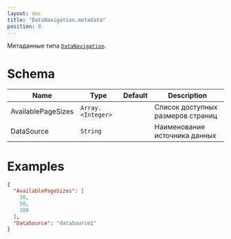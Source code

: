 ```yaml
---
layout: doc
title: "DataNavigation.metadata"
position: 8
---
```


Метаданные типа [`DataNavigation`](../).

# Schema

Name|Type|Default|Description
----|----|-------|-----------
AvailablePageSizes|`Array.<Integer>`||Список доступных размеров страниц
DataSource|`String`||Наименование источника данных

# Examples

```json
{
  "AvailablePageSizes": [
    20,
    50,
    100
  ],
  "DataSource": "dataSource1"
}
```
